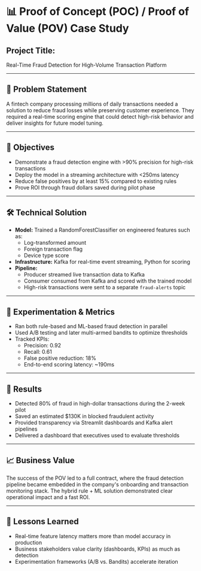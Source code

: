 
# 📊 Proof of Concept (POC) / Proof of Value (POV) Case Study

## Project Title:
Real-Time Fraud Detection for High-Volume Transaction Platform

---

## 🧩 Problem Statement

A fintech company processing millions of daily transactions needed a solution to reduce fraud losses while preserving customer experience. They required a real-time scoring engine that could detect high-risk behavior and deliver insights for future model tuning.

---

## 🧠 Objectives

- Demonstrate a fraud detection engine with >90% precision for high-risk transactions
- Deploy the model in a streaming architecture with <250ms latency
- Reduce false positives by at least 15% compared to existing rules
- Prove ROI through fraud dollars saved during pilot phase

---

## 🛠️ Technical Solution

- **Model:** Trained a RandomForestClassifier on engineered features such as:
  - Log-transformed amount
  - Foreign transaction flag
  - Device type score
- **Infrastructure:** Kafka for real-time event streaming, Python for scoring
- **Pipeline:**
  - Producer streamed live transaction data to Kafka
  - Consumer consumed from Kafka and scored with the trained model
  - High-risk transactions were sent to a separate `fraud-alerts` topic

---

## 🧪 Experimentation & Metrics

- Ran both rule-based and ML-based fraud detection in parallel
- Used A/B testing and later multi-armed bandits to optimize thresholds
- Tracked KPIs:
  - Precision: 0.92
  - Recall: 0.61
  - False positive reduction: 18%
  - End-to-end scoring latency: ~190ms

---

## 🧾 Results

- Detected 80% of fraud in high-dollar transactions during the 2-week pilot
- Saved an estimated $130K in blocked fraudulent activity
- Provided transparency via Streamlit dashboards and Kafka alert pipelines
- Delivered a dashboard that executives used to evaluate thresholds

---

## 📈 Business Value

The success of the POV led to a full contract, where the fraud detection pipeline became embedded in the company's onboarding and transaction monitoring stack. The hybrid rule + ML solution demonstrated clear operational impact and a fast ROI.

---

## 🔁 Lessons Learned

- Real-time feature latency matters more than model accuracy in production
- Business stakeholders value clarity (dashboards, KPIs) as much as detection
- Experimentation frameworks (A/B vs. Bandits) accelerate iteration

